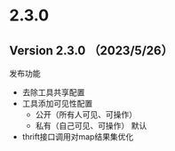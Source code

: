 # 2.3.0

## Version 2.3.0 （2023/5/26）

发布功能

* 去除工具共享配置
* 工具添加可见性配置
  * 公开（所有人可见、可操作）
  * 私有（自己可见、可操作） 默认
* thrift接口调用对map结果集优化